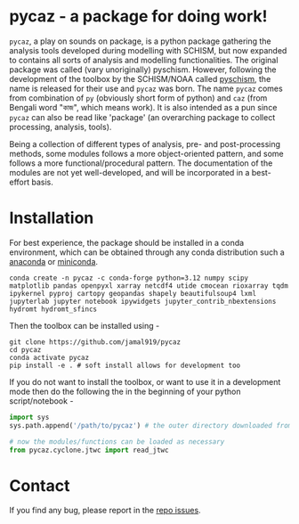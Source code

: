 # pycaz - a package for doing work!
`pycaz`, a play on sounds on package, is a python package gathering the analysis tools developed during modelling with 
SCHISM, but now expanded to contains all sorts of analysis  and modelling functionalities. The original package was 
called (vary unoriginally) pyschism. However, following the development of the toolbox by the SCHISM/NOAA called 
[pyschism](https://github.com/schism-dev/pyschism), the name is released for their use and `pycaz` was born. 
The name `pycaz` comes from combination of `py` (obviously short form of python) and `caz` (from Bengali word "কাজ", 
which means work). It is also intended as a pun since `pycaz` can also be read like 'package' (an overarching package 
to collect processing, analysis, tools). 

Being a collection of different types of analysis, pre- and post-processing methods, some modules follows a more
object-oriented pattern, and some follows a more functional/procedural pattern. The documentation of the modules are 
not yet well-developed, and will be incorporated in a best-effort basis. 

# Installation
For best experience, the package should be installed in a conda environment, which can be obtained through any conda
distribution such a [anaconda](https://www.anaconda.com/download) or [miniconda](https://docs.anaconda.com/free/miniconda/).

```shell
conda create -n pycaz -c conda-forge python=3.12 numpy scipy matplotlib pandas openpyxl xarray netcdf4 utide cmocean rioxarray tqdm ipykernel pyproj cartopy geopandas shapely beautifulsoup4 lxml jupyterlab jupyter notebook ipywidgets jupyter_contrib_nbextensions hydromt hydromt_sfincs
```

Then the toolbox can be installed using - 

```shell
git clone https://github.com/jamal919/pycaz
cd pycaz
conda activate pycaz
pip install -e . # soft install allows for development too
```

If you do not want to install the toolbox, or want to use it in a development mode then do the following the in the
beginning of your python script/notebook - 

```python
import sys
sys.path.append('/path/to/pycaz') # the outer directory downloaded from git

# now the modules/functions can be loaded as necessary
from pycaz.cyclone.jtwc import read_jtwc
```

# Contact
If you find any bug, please report in the [repo issues](https://github.com/jamal919/pycaz/issues).